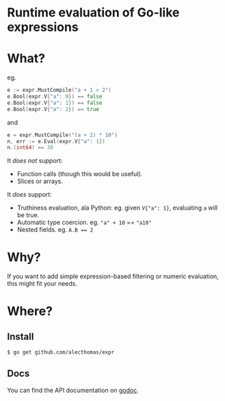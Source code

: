 # Runtime evaluation of Go-like expressions

# What?

eg.

```go
e := expr.MustCompile("a + 1 > 2")
e.Bool(expr.V{"a": 0}) == false
e.Bool(expr.V{"a": 1}) == false
e.Bool(expr.V{"a": 2}) == true
```

and

```go
e = expr.MustCompile("(a + 2) * 10")
n, err := e.Eval(expr.V{"a": 1})
n.(int64) == 30
```

It *does not* support:

- Function calls (though this would be useful).
- Slices or arrays.

It *does* support:

- Truthiness evaluation, ala Python: eg. given `V{"a": 1}`, evaluating `a` will be true.
- Automatic type coercion. eg. `"a" + 10` == `"a10"`
- Nested fields. eg. `A.B == 2`

# Why?

If you want to add simple expression-based filtering or numeric evaluation,
this might fit your needs.

# Where?

## Install

```sh
$ go get github.com/alecthomas/expr
```

## Docs

You can find the API documentation on [godoc](http://godoc.org/github.com/alecthomas/expr).
